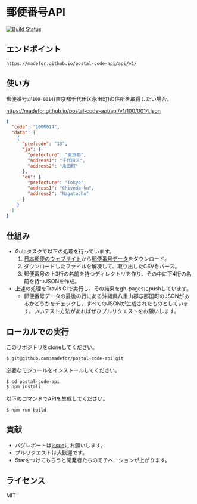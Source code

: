 # 郵便番号API

[![Build Status](https://travis-ci.org/madefor/postal-code-api.svg?branch=master)](https://travis-ci.org/madefor/postal-code-api)

## エンドポイント

```
https://madefor.github.io/postal-code-api/api/v1/
```

## 使い方

郵便番号が`100-0014`(東京都千代田区永田町)の住所を取得したい場合。

https://madefor.github.io/postal-code-api/api/v1/100/0014.json

```json
{
  "code": "1000014",
  "data": [
    {
      "prefcode": "13",
      "ja": {
        "prefecture": "東京都",
        "address1": "千代田区",
        "address2": "永田町"
      },
      "en": {
        "prefecture": "Tokyo",
        "address1": "Chiyoda-ku",
        "address2": "Nagatacho"
      }
    }
  ]
}
```

## 仕組み

* Gulpタスクで以下の処理を行っています。
  1. [日本郵便のウェブサイト](http://www.post.japanpost.jp/zipcode/)から[郵便番号データ](http://www.post.japanpost.jp/zipcode/dl/roman-zip.html)をダウンロード。
  2. ダウンロードしたファイルを解凍して、取り出したCSVをパース。
  3. 郵便番号の上3桁の名前を持つディレクトリを作り、その中に下4桁の名前を持つJSONを作成。
* 上述の処理をTravis CIで実行し、その結果をgh-pagesにpushしています。
  * 郵便番号データの最後の行にある沖縄県八重山郡与那国町のJSONがあるかどうかをチェックし、すべてのJSONが生成されたものとしています。いいテスト方法があればぜひプルリクエストをお願いします。

## ローカルでの実行

このリポジトリをcloneしてください。

```
$ git@github.com:madefor/postal-code-api.git
```

必要なモジュールをインストールしてください。

```
$ cd postal-code-api
$ npm install
```

以下のコマンドでAPIを生成してください。

```
$ npm run build
```

## 貢献

* バグレポートは[Issue](https://github.com/madefor/postal-code-api/issues)にお願いします。
* プルリクエストは大歓迎です。
* Starをつけてもらうと開発者たちのモチベーションが上がります。

## ライセンス

MIT
